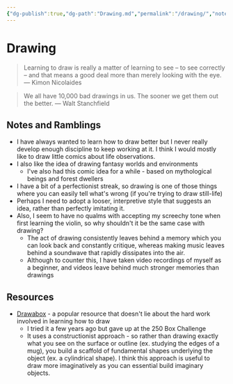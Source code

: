 ```yaml
---
{"dg-publish":true,"dg-path":"Drawing.md","permalink":"/drawing/","noteIcon":"","updated":"2023-12-01T20:32:35.199-05:00"}
---
```


# Drawing

> Learning to draw is really a matter of learning to see – to see correctly – and that means a good deal more than merely looking with the eye.
> ― Kimon Nicolaides

> We all have 10,000 bad drawings in us. The sooner we get them out the better. 
> ― Walt Stanchfield
## Notes and Ramblings
- I have always wanted to learn how to draw better but I never really develop enough discipline to keep working at it. I think I would mostly like to draw little comics about life observations.
- I also like the idea of drawing fantasy worlds and environments
	- I've also had this comic idea for a while - based on mythological beings and forest dwellers
- I have a bit of a perfectionist streak, so drawing is one of those things where you can easily tell what's wrong (if you're trying to draw still-life)
- Perhaps I need to adopt a looser, interpretive style that suggests an idea, rather than perfectly imitating it.
- Also, I seem to have no qualms with accepting my screechy tone when first learning the violin, so why shouldn't it be the same case with drawing?
	- The act of drawing consistently leaves behind a memory which you can look back and constantly critique, whereas making music leaves behind a soundwave that rapidly dissipates into the air.
	- Although to counter this, I have taken video recordings of myself as a beginner, and videos leave behind much stronger memories than drawings
## Resources
- [Drawabox](https://drawabox.com/) - a popular resource that doesn't lie about the hard work involved in learning how to draw
	- I tried it a few years ago but gave up at the 250 Box Challenge
	- It uses a constructionist approach - so rather than drawing exactly what you see on the surface or outline (ex. studying the edges of a mug), you build a scaffold of fundamental shapes underlying the object (ex. a cylindrical shape). I think this approach is useful to draw more imaginatively as you can essential build imaginary objects.
